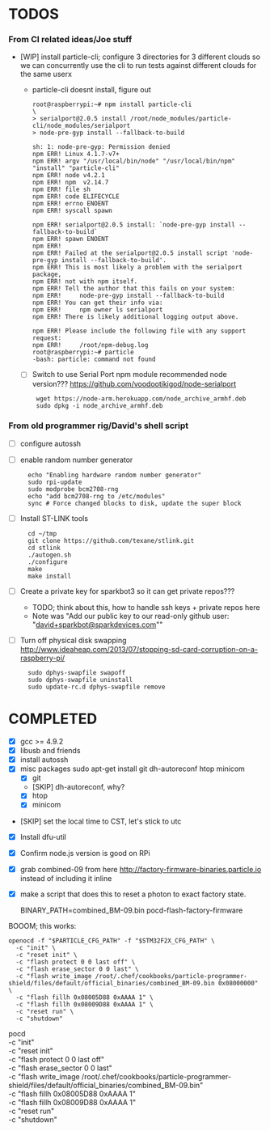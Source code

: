 # TODOS


### From CI related ideas/Joe stuff

- [WIP] install particle-cli; configure 3 directories for 3 different clouds so we can concurrently use the cli to run tests against different clouds for the same userx
  - particle-cli doesnt install, figure out

        root@raspberrypi:~# npm install particle-cli
        \
        > serialport@2.0.5 install /root/node_modules/particle-cli/node_modules/serialport
        > node-pre-gyp install --fallback-to-build

        sh: 1: node-pre-gyp: Permission denied
        npm ERR! Linux 4.1.7-v7+
        npm ERR! argv "/usr/local/bin/node" "/usr/local/bin/npm" "install" "particle-cli"
        npm ERR! node v4.2.1
        npm ERR! npm  v2.14.7
        npm ERR! file sh
        npm ERR! code ELIFECYCLE
        npm ERR! errno ENOENT
        npm ERR! syscall spawn

        npm ERR! serialport@2.0.5 install: `node-pre-gyp install --fallback-to-build`
        npm ERR! spawn ENOENT
        npm ERR!
        npm ERR! Failed at the serialport@2.0.5 install script 'node-pre-gyp install --fallback-to-build'.
        npm ERR! This is most likely a problem with the serialport package,
        npm ERR! not with npm itself.
        npm ERR! Tell the author that this fails on your system:
        npm ERR!     node-pre-gyp install --fallback-to-build
        npm ERR! You can get their info via:
        npm ERR!     npm owner ls serialport
        npm ERR! There is likely additional logging output above.

        npm ERR! Please include the following file with any support request:
        npm ERR!     /root/npm-debug.log
        root@raspberrypi:~# particle
        -bash: particle: command not found


  - [ ] Switch to use Serial Port npm module recommended
  node version??? https://github.com/voodootikigod/node-serialport

         wget https://node-arm.herokuapp.com/node_archive_armhf.deb
         sudo dpkg -i node_archive_armhf.deb

### From old programmer rig/David's shell script

- [ ] configure autossh
- [ ] enable random number generator

        echo "Enabling hardware random number generator"
        sudo rpi-update
        sudo modprobe bcm2708-rng
        echo "add bcm2708-rng to /etc/modules"
        sync # Force changed blocks to disk, update the super block


- [ ] Install ST-LINK tools

        cd ~/tmp
        git clone https://github.com/texane/stlink.git
        cd stlink
        ./autogen.sh
        ./configure
        make
        make install

- [ ] Create a private key for sparkbot3 so it can get private repos???
  - TODO; think about this, how to handle ssh keys + private repos here
  - Note was "Add our public key to our read-only github user: "david+sparkbot@sparkdevices.com""

- [ ] Turn off physical disk swapping
  http://www.ideaheap.com/2013/07/stopping-sd-card-corruption-on-a-raspberry-pi/

        sudo dphys-swapfile swapoff
        sudo dphys-swapfile uninstall
        sudo update-rc.d dphys-swapfile remove

# COMPLETED

- [x] gcc >= 4.9.2
- [x] libusb and friends
- [x] install autossh
- [x] misc packages sudo apt-get install git dh-autoreconf htop minicom
  - [x] git
  - [SKIP] dh-autoreconf, why?
  - [x] htop
  - [x] minicom
- [SKIP] set the local time to CST, let's stick to utc
- [x] Install dfu-util
- [x] Confirm node.js version is good on RPi

- [x] grab combined-09 from here http://factory-firmware-binaries.particle.io instead of including it inline
- [x] make a script that does this to reset a photon to exact factory state.

    BINARY_PATH=combined_BM-09.bin pocd-flash-factory-firmware

BOOOM; this works:

    openocd -f "$PARTICLE_CFG_PATH" -f "$STM32F2X_CFG_PATH" \
      -c "init" \
      -c "reset init" \
      -c "flash protect 0 0 last off" \
      -c "flash erase_sector 0 0 last" \
      -c "flash write_image /root/.chef/cookbooks/particle-programmer-shield/files/default/official_binaries/combined_BM-09.bin 0x08000000" \
      -c "flash fillh 0x08005D88 0xAAAA 1" \
      -c "flash fillh 0x08009D88 0xAAAA 1" \
      -c "reset run" \
      -c "shutdown"

pocd \
  -c "init" \
  -c "reset init" \
  -c "flash protect 0 0 last off" \
  -c "flash erase_sector 0 0 last" \
  -c "flash write_image /root/.chef/cookbooks/particle-programmer-shield/files/default/official_binaries/combined_BM-09.bin" \
  -c "flash fillh 0x08005D88 0xAAAA 1" \
  -c "flash fillh 0x08009D88 0xAAAA 1" \
  -c "reset run" \
  -c "shutdown"


